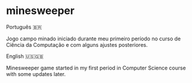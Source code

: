 # minesweeper

Português :brazil:

Jogo campo minado iniciado durante meu primeiro período no curso de Ciência da Computação e com alguns ajustes posteriores.

English :us::gb:

Minesweeper game started in my first period in Computer Science course with some updates later.
